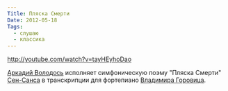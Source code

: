 ```yaml
---
Title: Пляска Смерти
Date: 2012-05-18
Tags:
  - слушаю
  - классика
---
```


http://youtube.com/watch?v=tayHEyhoDao

[Аркадий Володось](http://ru.wikipedia.org/wiki/%D0%92%D0%BE%D0%BB%D0%BE%D0%B4%D0%BE%D1%81%D1%8C,_%D0%90%D1%80%D0%BA%D0%B0%D0%B4%D0%B8%D0%B9_%D0%90%D1%80%D0%BA%D0%B0%D0%B4%D1%8C%D0%B5%D0%B2%D0%B8%D1%87) исполняет симфоническую поэму "Пляска Смерти" [Сен-Санса](http://ru.wikipedia.org/wiki/%D0%A1%D0%B5%D0%BD-%D0%A1%D0%B0%D0%BD%D1%81,_%D0%9A%D0%B0%D0%BC%D0%B8%D0%BB%D1%8C) в транскрипции для фортепиано [Владимира Горовица](http://ru.wikipedia.org/wiki/%D0%93%D0%BE%D1%80%D0%BE%D0%B2%D0%B8%D1%86,_%D0%92%D0%BB%D0%B0%D0%B4%D0%B8%D0%BC%D0%B8%D1%80_%D0%A1%D0%B0%D0%BC%D0%BE%D0%B9%D0%BB%D0%BE%D0%B2%D0%B8%D1%87).